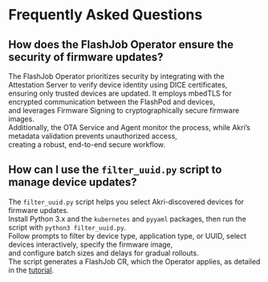 # Frequently Asked Questions

## How does the FlashJob Operator ensure the security of firmware updates?

The FlashJob Operator prioritizes security by integrating with the Attestation Server to verify device identity using DICE certificates,  
ensuring only trusted devices are updated. It employs mbedTLS for encrypted communication between the FlashPod and devices,  
and leverages Firmware Signing to cryptographically secure firmware images.  
Additionally, the OTA Service and Agent monitor the process, while Akri’s metadata validation prevents unauthorized access,  
creating a robust, end-to-end secure workflow.

## How can I use the `filter_uuid.py` script to manage device updates?

The `filter_uuid.py` script helps you select Akri-discovered devices for firmware updates.  
Install Python 3.x and the `kubernetes` and `pyyaml` packages, then run the script with `python3 filter_uuid.py`.  
Follow prompts to filter by device type, application type, or UUID, select devices interactively, specify the firmware image,  
and configure batch sizes and delays for gradual rollouts.  
The script generates a FlashJob CR, which the Operator applies, as detailed in the [tutorial](/docs/tutorials/filter_uuid.md).
